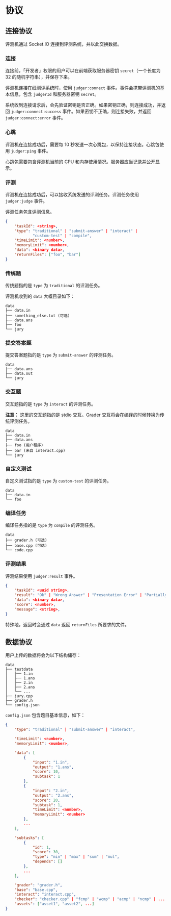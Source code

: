 # 协议

## 连接协议

评测机通过 Socket.IO 连接到评测系统，并以此交换数据。

### 连接

连接前，「开发者」权限的用户可以在前端获取服务器密钥 `secret`（一个长度为 32 的随机字符串），并保存下来。

评测机连接在线测评系统时，使用 `judger:connect` 事件。事件会携带评测机的基本信息，包含 `judgerId` 和服务器密钥 `secret`。

系统收到连接请求后，会先验证密钥是否正确。如果密钥正确，则连接成功，并返回 `judger:connect:success` 事件。如果密钥不正确，则连接失败，并返回 `judger:connect:error` 事件。

### 心跳

评测机在连接成功后，需要每 10 秒发送一次心跳包，以保持连接状态。心跳包使用 `judger:ping` 事件。

心跳包需要包含评测机当前的 CPU 和内存使用情况。服务器应当记录并公开显示。

### 评测

评测机在连接成功后，可以接收系统发送的评测任务。评测任务使用 `judger:judge` 事件。

评测任务包含评测信息。

```json
{
    "taskId": <string>,
    "type": "traditional" | "submit-answer" | "interact" |
            "custom-test" | "compile",
    "timeLimit": <number>,
    "memoryLimit": <number>,
    "data": <binary data>,
    "returnFiles": ["foo", "bar"]
}
```

### 传统题

传统题指的是 `type` 为 `traditional` 的评测任务。

评测机收到的 `data` 大概目录如下：

```
data
├── data.in
├── something_else.txt (可选)
├── data.ans
├── foo
└── jury
```

### 提交答案题

提交答案题指的是 `type` 为 `submit-answer` 的评测任务。

```
data
├── data.ans
├── data.out
└── jury
```

### 交互题

交互题指的是 `type` 为 `interact` 的评测任务。

**注意：** 这里的交互题指的是 stdio 交互。Grader 交互将会在编译的时候转换为传统评测任务。

```
data
├── data.in
├── data.ans
├── foo (用户程序)
├── bar (来自 interact.cpp)
└── jury
```

### 自定义测试

自定义测试指的是 `type` 为 `custom-test` 的评测任务。

```
data
├── data.in
└── foo
```

### 编译任务

编译任务指的是 `type` 为 `compile` 的评测任务。

```
data
├── grader.h (可选)
├── base.cpp (可选)
└── code.cpp
```

### 评测结果

评测结果使用 `judger:result` 事件。

```json
{
    "taskId": <uuid string>,
    "result": "Ok" | "Wrong Answer" | "Presentation Error" | "Partially Correct" | "Fail" | "Runtime Error" | "Time Limit Exceeded" | "Memory Limit Exceeded" | "Output Limit Exceeded" | "Compile Error" | "System Error",
    "data": <binary data>,
    "score": <number>,
    "message": <string>,
}
```

特殊地，返回时会通过 `data` 返回 `returnFiles` 所要求的文件。

## 数据协议

用户上传的数据将会为以下结构储存：

```
data
├── testdata
│   ├── 1.in
│   ├── 1.ans
│   ├── 2.in
│   ├── 2.ans
│   └── ...
├── jury.cpp
├── grader.h
└── config.json
```

`config.json` 包含题目基本信息，如下：

```json
{
    "type": "traditional" | "submit-answer" | "interact",

    "timeLimit": <number>,
    "memoryLimit": <number>,

    "data": [
        {
            "input": "1.in",
            "output": "1.ans",
            "score": 10,
            "subtask": 1
        },
        {
            "input": "2.in",
            "output": "2.ans",
            "score": 20,
            "subtask": 1,
            "timeLimit": <number>,
            "memoryLimit": <number>
        },
        ...
    ],

    "subtasks": [
        {
            "id": 1,
            "score": 30,
            "type": "min" | "max" | "sum" | "mul",
            "depends": []
        },
        ...
    ],

    "grader": "grader.h",
    "base": "base.cpp",
    "interact": "interact.cpp",
    "checker": "checker.cpp" | "fcmp" | "wcmp" | "acmp" | "ncmp" | ...,
    "assets": ["asset1", "asset2", ...]
}
```
